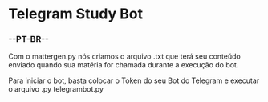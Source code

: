 # Telegram Study Bot


### --PT-BR--
 
  Com o mattergen.py nós criamos o arquivo .txt que terá seu conteúdo enviado quando sua matéria for chamada durante a execução do bot.
  
  Para iniciar o bot, basta colocar o Token do seu Bot do Telegram e executar o arquivo .py telegrambot.py
